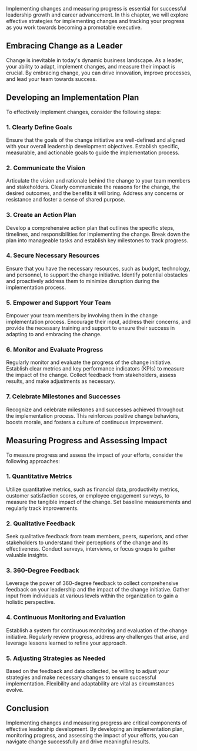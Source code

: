
Implementing changes and measuring progress is essential for successful leadership growth and career advancement. In this chapter, we will explore effective strategies for implementing changes and tracking your progress as you work towards becoming a promotable executive.

Embracing Change as a Leader
----------------------------

Change is inevitable in today's dynamic business landscape. As a leader, your ability to adapt, implement changes, and measure their impact is crucial. By embracing change, you can drive innovation, improve processes, and lead your team towards success.

Developing an Implementation Plan
---------------------------------

To effectively implement changes, consider the following steps:

### 1. Clearly Define Goals

Ensure that the goals of the change initiative are well-defined and aligned with your overall leadership development objectives. Establish specific, measurable, and actionable goals to guide the implementation process.

### 2. Communicate the Vision

Articulate the vision and rationale behind the change to your team members and stakeholders. Clearly communicate the reasons for the change, the desired outcomes, and the benefits it will bring. Address any concerns or resistance and foster a sense of shared purpose.

### 3. Create an Action Plan

Develop a comprehensive action plan that outlines the specific steps, timelines, and responsibilities for implementing the change. Break down the plan into manageable tasks and establish key milestones to track progress.

### 4. Secure Necessary Resources

Ensure that you have the necessary resources, such as budget, technology, and personnel, to support the change initiative. Identify potential obstacles and proactively address them to minimize disruption during the implementation process.

### 5. Empower and Support Your Team

Empower your team members by involving them in the change implementation process. Encourage their input, address their concerns, and provide the necessary training and support to ensure their success in adapting to and embracing the change.

### 6. Monitor and Evaluate Progress

Regularly monitor and evaluate the progress of the change initiative. Establish clear metrics and key performance indicators (KPIs) to measure the impact of the change. Collect feedback from stakeholders, assess results, and make adjustments as necessary.

### 7. Celebrate Milestones and Successes

Recognize and celebrate milestones and successes achieved throughout the implementation process. This reinforces positive change behaviors, boosts morale, and fosters a culture of continuous improvement.

Measuring Progress and Assessing Impact
---------------------------------------

To measure progress and assess the impact of your efforts, consider the following approaches:

### 1. Quantitative Metrics

Utilize quantitative metrics, such as financial data, productivity metrics, customer satisfaction scores, or employee engagement surveys, to measure the tangible impact of the change. Set baseline measurements and regularly track improvements.

### 2. Qualitative Feedback

Seek qualitative feedback from team members, peers, superiors, and other stakeholders to understand their perceptions of the change and its effectiveness. Conduct surveys, interviews, or focus groups to gather valuable insights.

### 3. 360-Degree Feedback

Leverage the power of 360-degree feedback to collect comprehensive feedback on your leadership and the impact of the change initiative. Gather input from individuals at various levels within the organization to gain a holistic perspective.

### 4. Continuous Monitoring and Evaluation

Establish a system for continuous monitoring and evaluation of the change initiative. Regularly review progress, address any challenges that arise, and leverage lessons learned to refine your approach.

### 5. Adjusting Strategies as Needed

Based on the feedback and data collected, be willing to adjust your strategies and make necessary changes to ensure successful implementation. Flexibility and adaptability are vital as circumstances evolve.

Conclusion
----------

Implementing changes and measuring progress are critical components of effective leadership development. By developing an implementation plan, monitoring progress, and assessing the impact of your efforts, you can navigate change successfully and drive meaningful results.
